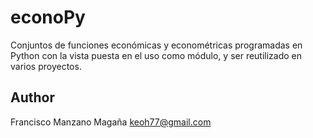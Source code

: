 # econoPy

Conjuntos de funciones económicas y econométricas programadas en 
Python con la vista puesta en el uso como módulo, y ser reutilizado 
en varios proyectos.

## Author
Francisco Manzano Magaña <keoh77@gmail.com>

